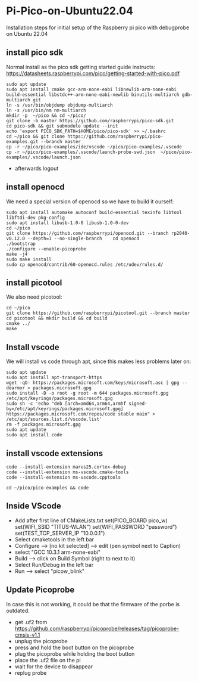 # Pi-Pico-on-Ubuntu22.04
Installation steps for initial setup of the Raspberry pi pico with debugprobe on Ubuntu 22.04

## install pico sdk
Normal install as the pico sdk getting started guide instructs: https://datasheets.raspberrypi.com/pico/getting-started-with-pico.pdf

    sudo apt update
    sudo apt install cmake gcc-arm-none-eabi libnewlib-arm-none-eabi build-essential libstdc++-arm-none-eabi-newlib binutils-multiarch gdb-multiarch git
    ln -s /usr/bin/objdump objdump-multiarch
    ln -s /usr/bin/nm nm-multiarch 
    mkdir -p  ~/pico && cd ~/pico/
    git clone -b master https://github.com/raspberrypi/pico-sdk.git
    cd pico-sdk && git submodule update --init
    echo 'export PICO_SDK_PATH=$HOME/pico/pico-sdk' >> ~/.bashrc 
    cd ~/pico && git clone https://github.com/raspberrypi/pico-examples.git --branch master
    cp -r ~/pico/pico-examples/ide/vscode ~/pico/pico-examples/.vscode
    cp -r ~/pico/pico-examples/.vscode/launch-probe-swd.json  ~/pico/pico-examples/.vscode/launch.json

- afterwards logout

## install openocd
We need a special version of openocd so we have to build it ourself:

    sudo apt install automake autoconf build-essential texinfo libtool libftdi-dev pkg-config
    sudo apt install libusb-1.0-0 libusb-1.0-0-dev
    cd ~/pico
    git clone https://github.com/raspberrypi/openocd.git --branch rp2040-v0.12.0 --depth=1 --no-single-branch    cd openocd
    ./bootstrap
    ./configure --enable-picoprobe 
    make -j4
    sudo make install
    sudo cp openocd/contrib/60-openocd.rules /etc/udev/rules.d/

## install picotool
We also need picotool:

    cd ~/pico
    git clone https://github.com/raspberrypi/picotool.git --branch master
    cd picotool && mkdir build && cd build
    cmake ../
    make

## Install vscode
We will install vs code through apt, since this makes less problems later on:

    sudo apt update
    sudo apt install apt-transport-https
    wget -qO- https://packages.microsoft.com/keys/microsoft.asc | gpg --dearmor > packages.microsoft.gpg
    sudo install -D -o root -g root -m 644 packages.microsoft.gpg /etc/apt/keyrings/packages.microsoft.gpg
    sudo sh -c 'echo "deb [arch=amd64,arm64,armhf signed-by=/etc/apt/keyrings/packages.microsoft.gpg] https://packages.microsoft.com/repos/code stable main" > /etc/apt/sources.list.d/vscode.list'
    rm -f packages.microsoft.gpg
    sudo apt update
    sudo apt install code

## install vscode extensions

    code --install-extension marus25.cortex-debug
    code --install-extension ms-vscode.cmake-tools
    code --install-extension ms-vscode.cpptools

    cd ~/pico/pico-examples && code
    
## Inside VScode

- Add after first line of CMakeLists.txt
    set(PICO_BOARD pico_w)
    set(WIFI_SSID "TITUS-WLAN")
    set(WIFI_PASSWORD "password")
    set(TEST_TCP_SERVER_IP "10.0.0.1")
- Select cmaketools in the left bar
- Configure --> [no kit selected] --> edit (pen symbol next to Caption)
- select "GCC 10.3.1 arm-none-eabi" 
- Build --> click on Build Symbol (right to next to it)
- Select Run/Debug in the left bar
- Run --> select "picow_blink"


## Update Picoprobe
In case this is not working, it could be that the firmware of the porbe is outdated.

- get .uf2 from https://github.com/raspberrypi/picoprobe/releases/tag/picoprobe-cmsis-v1.1
- unplug the picoprobe
- press and hold the boot button on the picoprobe
- plug the picoprobe while holding the boot button
- place the .uf2 file on the pi
- wait for the device to disappear
- replug probe
